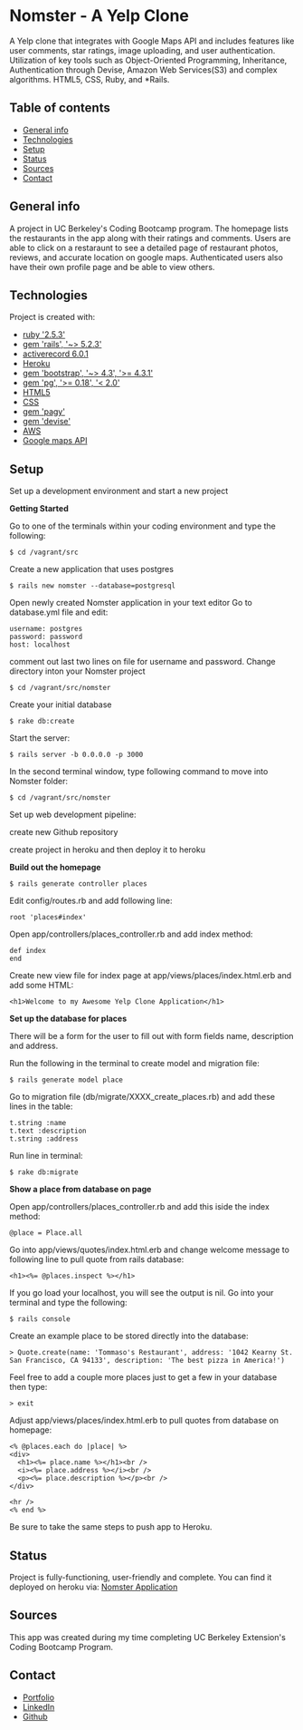 # Nomster - A Yelp Clone
A Yelp clone that integrates with Google Maps API and includes features like user comments, star ratings, image uploading, and user authentication. Utilization of key tools such as Object-Oriented Programming, Inheritance, Authentication through Devise, Amazon Web Services(S3) and complex algorithms. HTML5, CSS, Ruby, and *Rails. 

## Table of contents
* [General info](#general-info)
* [Technologies](#technologies)
* [Setup](#setup)
* [Status](#status)
* [Sources](#sources)
* [Contact](#contact)

## General info
A project in UC Berkeley's Coding Bootcamp program. The homepage lists the restaurants in the app along with their ratings and comments. Users are able to click on a restaraunt to see a detailed page of restaurant photos, reviews, and accurate location on google maps. Authenticated users also have their own profile page and be able to view others.


## Technologies 
Project is created with:
* [ruby '2.5.3'](https://github.com/university-bootcamp/coding-environment/blob/master/README.md#coding-environment-installation-guide)
* [gem 'rails', '~> 5.2.3'](https://github.com/rails/rails)
* [activerecord 6.0.1](https://rubygems.org/gems/activerecord/versions/5.0.0.1)
* [Heroku](https://signup.heroku.com/t/platform?c=70130000001xDpdAAE&gclid=CjwKCAiAzuPuBRAIEiwAkkmOSM8vVAtL7RKLqoIVrshH7VuxMysxD2e1555A3dwyDU4sOSOxy6zujxoCXBIQAvD_BwE)
* [gem 'bootstrap', '~> 4.3', '>= 4.3.1'](https://github.com/twbs/bootstrap-rubygem)
* [gem 'pg', '>= 0.18', '< 2.0'](https://www.ibm.com/cloud/databases-for-postgresql)
* [HTML5](https://developer.mozilla.org/en-US/docs/Web/Guide/HTML/HTML5)
* [CSS](https://www.w3schools.com/html/html_css.asp)
* [gem 'pagy'](https://ddnexus.github.io/pagy/api/pagy.html)
* [gem 'devise'](https://github.com/plataformatec/devise)
* [AWS](https://aws.amazon.com/)
* [Google maps API](https://developers.google.com/maps/documentation)


## Setup   
Set up a development environment and start a new project

**Getting Started**

Go to one of the terminals within your coding environment and type the following:
  ```
  $ cd /vagrant/src
  ```
Create a new application that uses postgres
  ```
  $ rails new nomster --database=postgresql
  ```
Open newly created Nomster application in your text editor
Go to database.yml file and edit:
  ```
  username: postgres
  password: password
  host: localhost
  ```
  comment out last two lines on file for username and password.
Change directory inton your Nomster project
  ```
  $ cd /vagrant/src/nomster
  ```
Create your initial database
  ```
  $ rake db:create
  ```
Start the server:
  ```
  $ rails server -b 0.0.0.0 -p 3000
  ```
In the second terminal window, type following command to move into Nomster folder:
  ```
  $ cd /vagrant/src/nomster
  ```
Set up web development pipeline:
  
  create new Github repository

  create project in heroku and then deploy it to heroku


**Build out the homepage**
  ```
  $ rails generate controller places
  ```
Edit config/routes.rb and add following line:
  ```
  root 'places#index'
  ```
Open app/controllers/places_controller.rb and add index method:
  ```
  def index
  end
  ```
Create new view file for index page at app/views/places/index.html.erb and add some HTML:
  ```
  <h1>Welcome to my Awesome Yelp Clone Application</h1>
  ```


**Set up the database for places**

There will be a form for the user to fill out with form fields name, description and address.

Run the following in the terminal to create model and migration file:
  ```
  $ rails generate model place
  ```
Go to migration file (db/migrate/XXXX_create_places.rb) and add these lines in the table:
  ```
  t.string :name
  t.text :description
  t.string :address
  ```
Run line in terminal:
  ```
  $ rake db:migrate
  ```


**Show a place from database on page**

Open app/controllers/places_controller.rb and add this iside the index method:
  ```
  @place = Place.all
  ```
Go into app/views/quotes/index.html.erb and change welcome message to following line to pull quote from rails database:
  ```
  <h1><%= @places.inspect %></h1>
  ```
If you go load your localhost, you will see the output is nil. Go into your terminal and type the following:
  ```
  $ rails console
  ```
Create an example place to be stored directly into the database:
  ```
  > Quote.create(name: 'Tommaso's Restaurant', address: '1042 Kearny St. San Francisco, CA 94133', description: 'The best pizza in America!')
  ```
Feel free to add a couple more places just to get a few in your database then type:
  ```
  > exit
  ```
Adjust app/views/places/index.html.erb to pull quotes from database on homepage:
  ```
 <% @places.each do |place| %>
  <div>
    <h1><%= place.name %></h1><br />
    <i><%= place.address %></i><br />
    <p><%= place.description %></p><br />
  </div>

  <hr />
<% end %>
  ```

Be sure to take the same steps to push app to Heroku.

## Status
Project is fully-functioning, user-friendly and complete. You can find it deployed on heroku via: [Nomster Application](https://nomster-raquele-crotti.herokuapp.com/
)


## Sources
This app was created during my time completing UC Berkeley Extension's  Coding Bootcamp Program.

## Contact 
* [Portfolio](https://www.raquelecrotti.com/)
* [LinkedIn](https://www.linkedin.com/in/raquele-crotti/)
* [Github](https://github.com/Raquele-Crotti)
